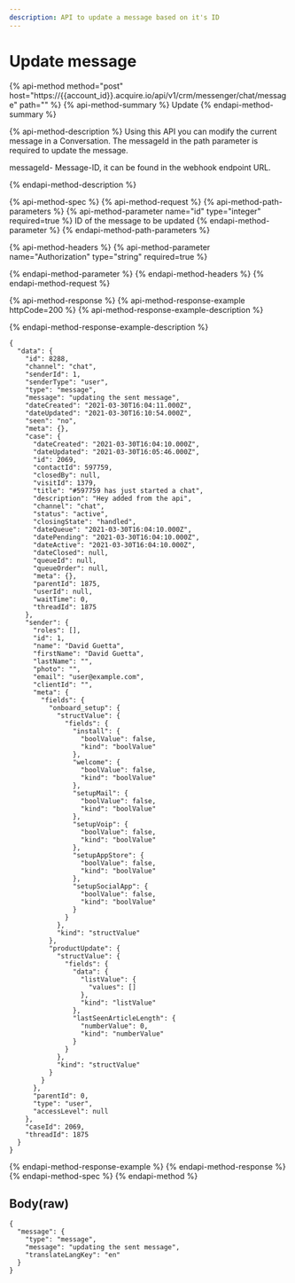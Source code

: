 ```yaml
---
description: API to update a message based on it's ID
---
```


# Update message

{% api-method method="post" host="https://{{account\_id}}.acquire.io/api/v1/crm/messenger/chat/message" path="" %}
{% api-method-summary %}
Update
{% endapi-method-summary %}

{% api-method-description %}
Using this API you can modify the current message in a Conversation. The messageId in the path parameter is required to update the message.  
  
messageId- Message-ID, it can be found in the webhook endpoint URL.  
 
{% endapi-method-description %}

{% api-method-spec %}
{% api-method-request %}
{% api-method-path-parameters %}
{% api-method-parameter name="id" type="integer" required=true %}
ID of the message to be updated
{% endapi-method-parameter %}
{% endapi-method-path-parameters %}

{% api-method-headers %}
{% api-method-parameter name="Authorization" type="string" required=true %}

{% endapi-method-parameter %}
{% endapi-method-headers %}
{% endapi-method-request %}

{% api-method-response %}
{% api-method-response-example httpCode=200 %}
{% api-method-response-example-description %}

{% endapi-method-response-example-description %}

```
{
  "data": {
    "id": 8288,
    "channel": "chat",
    "senderId": 1,
    "senderType": "user",
    "type": "message",
    "message": "updating the sent message",
    "dateCreated": "2021-03-30T16:04:11.000Z",
    "dateUpdated": "2021-03-30T16:10:54.000Z",
    "seen": "no",
    "meta": {},
    "case": {
      "dateCreated": "2021-03-30T16:04:10.000Z",
      "dateUpdated": "2021-03-30T16:05:46.000Z",
      "id": 2069,
      "contactId": 597759,
      "closedBy": null,
      "visitId": 1379,
      "title": "#597759 has just started a chat",
      "description": "Hey added from the api",
      "channel": "chat",
      "status": "active",
      "closingState": "handled",
      "dateQueue": "2021-03-30T16:04:10.000Z",
      "datePending": "2021-03-30T16:04:10.000Z",
      "dateActive": "2021-03-30T16:04:10.000Z",
      "dateClosed": null,
      "queueId": null,
      "queueOrder": null,
      "meta": {},
      "parentId": 1875,
      "userId": null,
      "waitTime": 0,
      "threadId": 1875
    },
    "sender": {
      "roles": [],
      "id": 1,
      "name": "David Guetta",
      "firstName": "David Guetta",
      "lastName": "",
      "photo": "",
      "email": "user@example.com",
      "clientId": "",
      "meta": {
        "fields": {
          "onboard_setup": {
            "structValue": {
              "fields": {
                "install": {
                  "boolValue": false,
                  "kind": "boolValue"
                },
                "welcome": {
                  "boolValue": false,
                  "kind": "boolValue"
                },
                "setupMail": {
                  "boolValue": false,
                  "kind": "boolValue"
                },
                "setupVoip": {
                  "boolValue": false,
                  "kind": "boolValue"
                },
                "setupAppStore": {
                  "boolValue": false,
                  "kind": "boolValue"
                },
                "setupSocialApp": {
                  "boolValue": false,
                  "kind": "boolValue"
                }
              }
            },
            "kind": "structValue"
          },
          "productUpdate": {
            "structValue": {
              "fields": {
                "data": {
                  "listValue": {
                    "values": []
                  },
                  "kind": "listValue"
                },
                "lastSeenArticleLength": {
                  "numberValue": 0,
                  "kind": "numberValue"
                }
              }
            },
            "kind": "structValue"
          }
        }
      },
      "parentId": 0,
      "type": "user",
      "accessLevel": null
    },
    "caseId": 2069,
    "threadId": 1875
  }
}
```
{% endapi-method-response-example %}
{% endapi-method-response %}
{% endapi-method-spec %}
{% endapi-method %}

## Body\(raw\)

```text
{
  "message": {
    "type": "message",
    "message": "updating the sent message",
    "translateLangKey": "en"
  }
}
```

